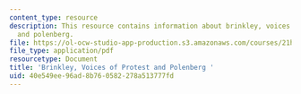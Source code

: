 ```yaml
---
content_type: resource
description: This resource contains information about brinkley, voices of protest
  and polenberg.
file: https://ol-ocw-studio-app-production.s3.amazonaws.com/courses/21h-209-america-in-depression-and-war-spring-2012/40e549ee96ad8b760582278a513777fd_MIT21H_209S12_brinkley.pdf
file_type: application/pdf
resourcetype: Document
title: 'Brinkley, Voices of Protest and Polenberg '
uid: 40e549ee-96ad-8b76-0582-278a513777fd
---
```


